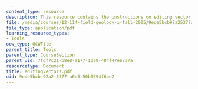 ```yaml
---
content_type: resource
description: This resource contains the instructions on editing vector data.
file: /media/courses/12-114-field-geology-i-fall-2005/9ede5bcb92a25377a6e550b0594f6be2_editingvectors.pdf
file_type: application/pdf
learning_resource_types:
- Tools
ocw_type: OCWFile
parent_title: Tools
parent_type: CourseSection
parent_uid: 7fdf7c21-b8e8-a177-1da0-484f47e67a7a
resourcetype: Document
title: editingvectors.pdf
uid: 9ede5bcb-92a2-5377-a6e5-50b0594f6be2
---
```

